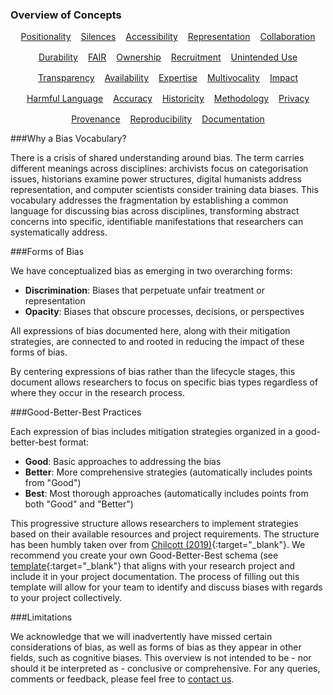 ### Overview of Concepts

<div style="display:flex; gap: 1rem; justify-content:center; flex-wrap: wrap;">
      <a href="/bias/types/positionality" class="md-button md-button--primary">Positionality</a>
      <a href="/bias/types/silences" class="md-button">Silences</a>
      <a href="/bias/types/accessibility" class="md-button">Accessibility</a>
      <a href="/bias/types/representation" class="md-button">Representation</a>
      <a href="/bias/types/collaboration" class="md-button">Collaboration</a>
      <a href="/bias/types/durability" class="md-button">Durability</a>
      <a href="/bias/types/FAIR" class="md-button">FAIR</a>
      <a href="/bias/types/ownership" class="md-button">Ownership</a>
      <a href="/bias/types/recruitment" class="md-button">Recruitment</a>
      <a href="/bias/types/unintended-use" class="md-button">Unintended Use</a>
      <a href="/bias/types/transparency" class="md-button">Transparency</a>
      <a href="/bias/types/availability" class="md-button">Availability</a>
      <a href="/bias/types/expertise" class="md-button">Expertise</a>
      <a href="/bias/types/multivocality" class="md-button">Multivocality</a>
      <a href="/bias/types/impact" class="md-button">Impact</a>
      <a href="/bias/types/harmful-language" class="md-button">Harmful Language</a>
      <a href="/bias/types/accuracy" class="md-button">Accuracy</a>
      <a href="/bias/types/historicity" class="md-button">Historicity</a>
      <a href="/bias/types/methodology" class="md-button">Methodology</a>
      <a href="/bias/types/privacy" class="md-button">Privacy</a>
      <a href="/bias/types/provenance" class="md-button">Provenance</a>
      <a href="/bias/types/reproducibility" class="md-button">Reproducibility</a>
      <a href="/bias/types/documentation" class="md-button">Documentation</a>

</div>


###Why a Bias Vocabulary?

There is a crisis of shared understanding around bias. The term carries different meanings across disciplines: archivists focus on categorisation issues, historians examine power structures, digital humanists address representation, and computer scientists consider training data biases. This vocabulary addresses the fragmentation by establishing a common language for discussing bias across disciplines, transforming abstract concerns into specific, identifiable manifestations that researchers can systematically address.

###Forms of Bias

We have conceptualized bias as emerging in two overarching forms:

- **Discrimination**: Biases that perpetuate unfair treatment or representation
- **Opacity**: Biases that obscure processes, decisions, or perspectives

All expressions of bias documented here, along with their mitigation strategies, are connected to and rooted in reducing the impact of these forms of bias.

By centering expressions of bias rather than the lifecycle stages, this document allows researchers to focus on specific bias types regardless of where they occur in the research process. 

###Good-Better-Best Practices 

Each expression of bias includes mitigation strategies organized in a good-better-best format:

- **Good**: Basic approaches to addressing the bias
- **Better**: More comprehensive strategies (automatically includes points from "Good")
- **Best**: Most thorough approaches (automatically includes points from both "Good" and "Better")

This progressive structure allows researchers to implement strategies based on their available resources and project requirements. The structure has been humbly taken over from [Chilcott (2019)](https://doi.org/10.1007/s10502-019-09314-y){:target="_blank"}.
We recommend you create your own Good-Better-Best schema (see [template](https://docs.google.com/document/d/1L__Y7xpxGwYeRd54vcXkoVM912shOnxsF7YJZTofbnM/edit?usp=sharing){:target="_blank"} that aligns with your research project and include it in your project documentation. The process of filling out this template will allow for your team to identify and discuss biases with regards to your project collectively. 

###Limitations

We acknowledge that we will inadvertently have missed certain considerations of bias, as well as forms of bias as they appear in other fields, such as cognitive biases. This overview is not intended to be - nor should it be interpreted as - conclusive or comprehensive. For any queries, comments or feedback, please feel free to [contact us](../../../contact/contact).